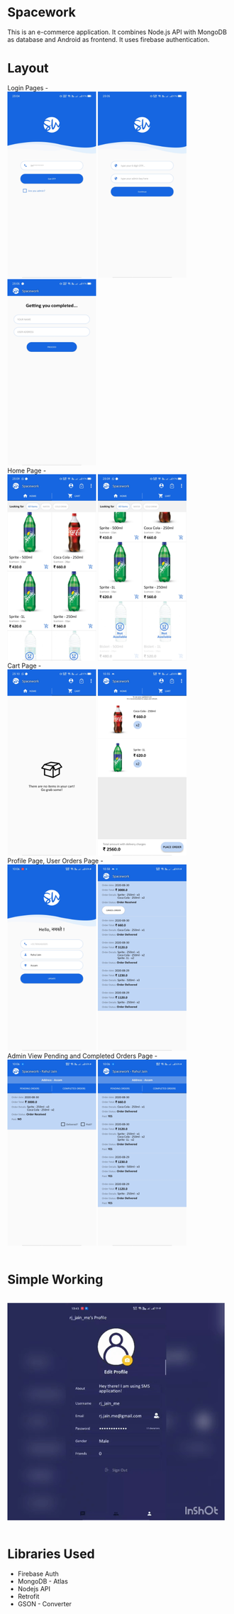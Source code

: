 # Spacework
This is an e-commerce application. It combines Node.js API with MongoDB as database and Android as frontend. It uses firebase authentication.
<h1>Layout</h1>
<p>
Login Pages -
<br>
<img src="https://github.com/mRahulJain/Spacework/blob/master/app/image-video/1.jpg" width="200" height="420"/>
<img src="https://github.com/mRahulJain/Spacework/blob/master/app/image-video/2.jpg" width="200" height="420"/>
<img src="https://github.com/mRahulJain/Spacework/blob/master/app/image-video/3.jpg" width="200" height="420"/>
<br>
Home Page -
<br>
<img src="https://github.com/mRahulJain/Spacework/blob/master/app/image-video/4.jpg" width="200" height="420"/>
<img src="https://github.com/mRahulJain/Spacework/blob/master/app/image-video/5.jpg" width="200" height="420"/>
<br>
Cart Page -
<br>
<img src="https://github.com/mRahulJain/Spacework/blob/master/app/image-video/6.jpg" width="200" height="420"/>
<img src="https://github.com/mRahulJain/Spacework/blob/master/app/image-video/7.jpg" width="200" height="420"/>
<br>
Profile Page, User Orders Page -
<br>
<img src="https://github.com/mRahulJain/Spacework/blob/master/app/image-video/8.jpg" width="200" height="420"/>
<img src="https://github.com/mRahulJain/Spacework/blob/master/app/image-video/9.jpg" width="200" height="420"/>
<br>
Admin View Pending and Completed Orders Page -
<br>
<img src="https://github.com/mRahulJain/Spacework/blob/master/app/image-video/10.jpg" width="200" height="420"/>
<img src="https://github.com/mRahulJain/Spacework/blob/master/app/image-video/11.jpg" width="200" height="420"/>
<br><br>
<h1>Simple Working</h1>
<p>
<br>
<img src="https://github.com/mRahulJain/ChatApp-Node-server/blob/master/app/videos/userProfile1.gif" width="490" height="490"/>
<br><br>
<h1>Libraries Used</h1>
<p>
<ul>
<li>Firebase Auth</li>
<li>MongoDB - Atlas</li>
<li>Nodejs API</li>
<li>Retrofit</li>
<li>GSON - Converter</li>
</ul>
</p>
